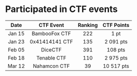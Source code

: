 # Participated in CTF events


|Date| CTF Event | Ranking | CTF Points |
|:--:|:---------:|:-------:|:----:|
|Jan 15|BambooFox CTF|222| 1 pt |
|Jan 23|0x41414141 CTF |135|2 091 pts|
|Feb 05|DiceCTF|391|108 pts|
|Feb 18|Tenable CTF|110|2 975 pts
|Mar 12|Nahamcon CTF|39|10 517 pts| 
